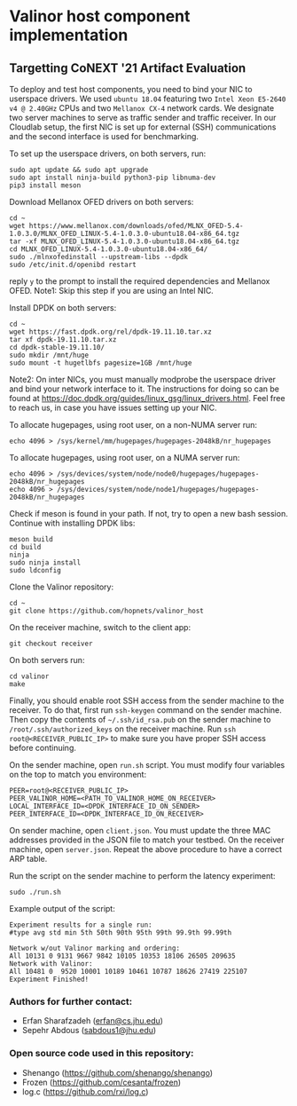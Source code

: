 # Valinor host component implementation
## Targetting CoNEXT '21 Artifact Evaluation

To deploy and test host components, you need to bind your NIC to userspace drivers.
We used `ubuntu 18.04` featuring two `Intel Xeon E5-2640 v4 @ 2.40GHz` CPUs and two `Mellanox CX-4` network cards. 
We designate two server machines to serve as traffic sender and traffic receiver. In our Cloudlab setup, the first NIC is set up for external (SSH) communications and the second interface is used for benchmarking.

To set up the userspace drivers, on both servers, run:

    sudo apt update && sudo apt upgrade
    sudo apt install ninja-build python3-pip libnuma-dev
    pip3 install meson

Download Mellanox OFED drivers on both servers:

    cd ~
    wget https://www.mellanox.com/downloads/ofed/MLNX_OFED-5.4-1.0.3.0/MLNX_OFED_LINUX-5.4-1.0.3.0-ubuntu18.04-x86_64.tgz
    tar -xf MLNX_OFED_LINUX-5.4-1.0.3.0-ubuntu18.04-x86_64.tgz
    cd MLNX_OFED_LINUX-5.4-1.0.3.0-ubuntu18.04-x86_64/
    sudo ./mlnxofedinstall --upstream-libs --dpdk
    sudo /etc/init.d/openibd restart

reply `y` to the prompt to install the required dependencies and Mellanox OFED.
Note1: Skip this step if you are using an Intel NIC.

Install DPDK on both servers:

    cd ~
    wget https://fast.dpdk.org/rel/dpdk-19.11.10.tar.xz
    tar xf dpdk-19.11.10.tar.xz
    cd dpdk-stable-19.11.10/
    sudo mkdir /mnt/huge
    sudo mount -t hugetlbfs pagesize=1GB /mnt/huge

Note2: On inter NICs, you must manually modprobe the userspace driver and bind your network interface to it. The instructions for doing so can be found at https://doc.dpdk.org/guides/linux_gsg/linux_drivers.html. Feel free to reach us, in case you have issues setting up your NIC.

To allocate hugepages, using root user, on a non-NUMA server run:

    echo 4096 > /sys/kernel/mm/hugepages/hugepages-2048kB/nr_hugepages

To allocate hugepages, using root user, on a NUMA server run:

    echo 4096 > /sys/devices/system/node/node0/hugepages/hugepages-2048kB/nr_hugepages
    echo 4096 > /sys/devices/system/node/node1/hugepages/hugepages-2048kB/nr_hugepages

Check if meson is found in your path. If not, try to open a new bash session.
Continue with installing DPDK libs:

    meson build
    cd build
    ninja
    sudo ninja install
    sudo ldconfig

Clone the Valinor repository:

    cd ~
    git clone https://github.com/hopnets/valinor_host

On the receiver machine, switch to the client app:

    git checkout receiver

On both servers run:

    cd valinor
    make

Finally, you should enable root SSH access from the sender machine to the receiver. To do that, first run `ssh-keygen` command on the sender machine. Then copy the contents of `~/.ssh/id_rsa.pub` on the sender machine to `/root/.ssh/authorized_keys` on the receiver machine. Run `ssh root@<RECEIVER_PUBLIC_IP>` to make sure you have proper SSH access before continuing.

On the sender machine, open `run.sh` script.
You must modify four variables on the top to match you environment:

    PEER=root@<RECEIVER_PUBLIC_IP>
    PEER_VALINOR_HOME=<PATH_TO_VALINOR_HOME_ON_RECEIVER>
    LOCAL_INTERFACE_ID=<DPDK_INTERFACE_ID_ON_SENDER>
    PEER_INTERFACE_ID=<DPDK_INTERFACE_ID_ON_RECEIVER>
    
On sender machine, open `client.json`. You must update the three MAC addresses provided in the JSON file to match your testbed.
On the receiver machine, open `server.json`. Repeat the above procedure to have a correct ARP table.

Run the script on the sender machine to perform the latency experiment:

    sudo ./run.sh


Example output of the script:

    Experiment results for a single run:
    #type avg std min 5th 50th 90th 95th 99th 99.9th 99.99th
    
    Network w/out Valinor marking and ordering:
    All 10131 0 9131 9667 9842 10105 10353 18106 26505 209635        
    Network with Valinor:
    All 10481 0  9520 10001 10189 10461 10787 18626 27419 225107        
    Experiment Finished!
    
    
 ### Authors for further contact:
- Erfan Sharafzadeh (erfan@cs.jhu.edu)
- Sepehr Abdous (sabdous1@jhu.edu)
    
 ### Open source code used in this repository:
- Shenango (https://github.com/shenango/shenango)
- Frozen (https://github.com/cesanta/frozen)
- log.c (https://github.com/rxi/log.c)
